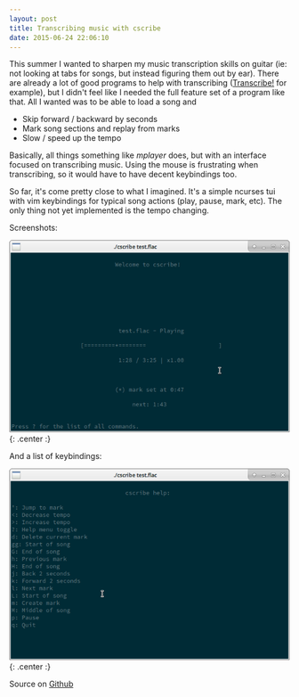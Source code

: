 ```yaml
---
layout: post
title: Transcribing music with cscribe
date: 2015-06-24 22:06:10
---
```


This summer I wanted to sharpen my music transcription skills on guitar (ie: not
looking at tabs for songs, but instead figuring them out by ear). There are
already a lot of good programs to help with transcribing
([Transcribe!](http://www.seventhstring.com/xscribe/overview.html) for example),
but I didn't feel like I needed the full feature set of a program like that. All
I wanted was to be able to load a song and

- Skip forward / backward by seconds
- Mark song sections and replay from marks
- Slow / speed up the tempo

Basically, all things something like *mplayer* does, but with an interface
focused on transcribing music. Using the mouse is frustrating when transcribing,
so it would have to have decent keybindings too.

So far, it's come pretty close to what I imagined. It's a simple ncurses tui
with vim keybindings for typical song actions (play, pause, mark, etc). The only
thing not yet implemented is the tempo changing.

Screenshots:

![cscribe main screen](/assets/cscribe/cscribe_main.png){: .center :}

And a list of keybindings:

![cscribe help screen](/assets/cscribe/cscribe_help.png){: .center :}

Source on [Github](https://github.com/cmlaverdiere/cscribe)

